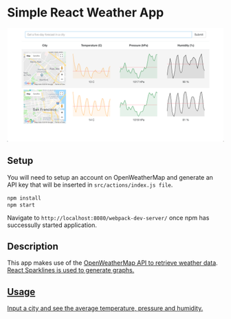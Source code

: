 # Simple React Weather App

<p>
    <img src="style/images/weather_app.png" alt="app_screenshot">
<p>

## Setup

You will need to setup an account on OpenWeatherMap and generate an API key that will be inserted in `src/actions/index.js file`.

```
npm install
npm start
```

Navigate to `http://localhost:8080/webpack-dev-server/` once npm has successully started application.

## Description

This app makes use of the <a href="https://openweathermap.org/api">OpenWeatherMap API to retrieve weather data</a>.
<a href="http://borisyankov.github.io/react-sparklines/">React Sparklines is used to generate graphs.

## Usage

Input a city and see the average temperature, pressure and humidity.
